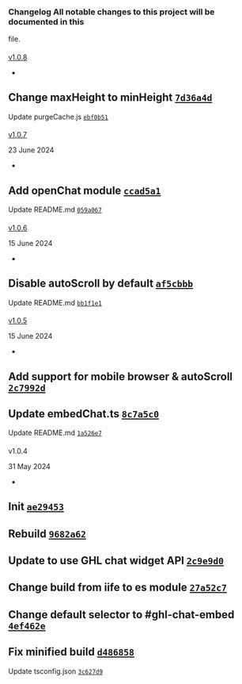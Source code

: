 ### Changelog All notable changes to this project will be documented in this
file.

####
[v1.0.8](https://github.com/levelupghl/ghlchattools/compare/v1.0.7...v1.0.8)

-
Change maxHeight to minHeight
[`7d36a4d`](https://github.com/levelupghl/ghlchattools/commit/7d36a4d5c667ef788944526f4f9e396f98e30479)
-
Update purgeCache.js
[`ebf0b51`](https://github.com/levelupghl/ghlchattools/commit/ebf0b5160fd73da99aadb0dc9d687dbc281e5d39)

####
[v1.0.7](https://github.com/levelupghl/ghlchattools/compare/v1.0.6...v1.0.7)

>
23 June 2024

-
Add openChat module
[`ccad5a1`](https://github.com/levelupghl/ghlchattools/commit/ccad5a1f47cf24bdf71f47d7a3ab7959f051b835)
-
Update README.md
[`059a067`](https://github.com/levelupghl/ghlchattools/commit/059a0672f053c522c23edc9ba2dc2f8fc17219ea)

####
[v1.0.6](https://github.com/levelupghl/ghlchattools/compare/v1.0.5...v1.0.6)

>
15 June 2024

-
Disable autoScroll by default
[`af5cbbb`](https://github.com/levelupghl/ghlchattools/commit/af5cbbbb493dbde0aeba8219b08559cc692717f5)
-
Update README.md
[`bb1f1e1`](https://github.com/levelupghl/ghlchattools/commit/bb1f1e190c6ba79c3693e2b207a93690b8538bf3)

####
[v1.0.5](https://github.com/levelupghl/ghlchattools/compare/v1.0.4...v1.0.5)

>
15 June 2024

-
Add support for mobile browser & autoScroll
[`2c7992d`](https://github.com/levelupghl/ghlchattools/commit/2c7992d90b5a6087743ea3268b103c04029adb63)
-
Update embedChat.ts
[`8c7a5c0`](https://github.com/levelupghl/ghlchattools/commit/8c7a5c0e16b80308d8af370bf357ba7f63ec2e42)
-
Update README.md
[`1a526e7`](https://github.com/levelupghl/ghlchattools/commit/1a526e7dcfae1450c7ea50512bac686c22397676)

####
v1.0.4

>
31 May 2024

-
Init
[`ae29453`](https://github.com/levelupghl/ghlchattools/commit/ae29453362e6d89cd2e3fa474c8b904cfa5b4322)
-
Rebuild
[`9682a62`](https://github.com/levelupghl/ghlchattools/commit/9682a62230204c3a9389070614834405bc4930e6)
-
Update to use GHL chat widget API
[`2c9e9d0`](https://github.com/levelupghl/ghlchattools/commit/2c9e9d0c42a009030fc2c9dd96ed62cf152c6e02)
-
Change build from iife to es module
[`27a52c7`](https://github.com/levelupghl/ghlchattools/commit/27a52c77017db8cf048abba207e460750b7ae288)
-
Change default selector to #ghl-chat-embed
[`4ef462e`](https://github.com/levelupghl/ghlchattools/commit/4ef462edd04774e2f5c6b0b33433403408c4e60e)
-
Fix minified build
[`d486858`](https://github.com/levelupghl/ghlchattools/commit/d486858450dc150241d91254cac8191ffbefc538)
-
Update tsconfig.json
[`3c627d9`](https://github.com/levelupghl/ghlchattools/commit/3c627d9187bf5af83c8e8adbd0af1c2cdbe62549)
